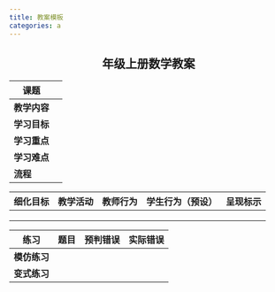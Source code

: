 ```yaml
---
title: 教案模板
categories: a
---
```




## <center>年级上册数学教案</center>


| **课题**     |      |
| ------------ | ---- |
| **教学内容** |      |
| **学习目标** |      |
| **学习重点** |      |
| **学习难点** |      |
| **流程**     |      |

| **细化目标** | **教学活动** | **教师行为** | **学生行为（预设）** | **呈现标示** |
| ------------ | ------------ | ------------ | -------------------- | ------------ |
|              |              |              |                      |              |
|              |              |              |                      |              |
|              |              |              |                      |              |

| **练习**     | **题目** | **预判错误** | **实际错误** |
| ------------ | -------- | ------------ | ------------ |
| **模仿练习** |          |              |              |
| **变式练习** |          |              |              |

